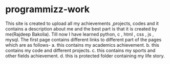 # programmizz-work
This site is created to upload all my achievements ,projects, codes and it contains a description about me and the best part is that it is created by me(Rajdeep Bakolia).
Till now I have learned python, c , html , css , js , mysql.
The first page contains different links to different part of the pages which are as follows-
a. this contains my academics achievement.
b. this contains my code and different projects.
c. this contains my sports and other fields achievement.
d. this is protected folder containing my life story.
